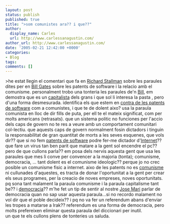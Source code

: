 ```yaml
---
layout: post
status: publish
published: true
title: ">som comunistes ara?? i que??"
author:
  display_name: Carles
  url: http://www.carlessanagustin.com/
author_url: http://www.carlessanagustin.com/
date: '2005-02-21 12:42:00 +0000'
categories:
- Blog
tags:
comments: []
---
```

<p>>he estat llegin el comentari que fa en <a href="http://news.com.com/Bill+Gates+and+other+communists/2010-1071_3-5576230.html" target="_blank">Richard Stallman</a> sobre les paraules dites per en <a href="http://news.com.com/Gates+taking+a+seat+in+your+den/2008-1041_3-5514121.html?tag=nl" target="_blank">Bill Gates</a> sobre les patents de software i la relacio amb el comunisme. personalment trobo una tonteria les paraules de'n <a href="http://egomania.nu/gates.html" target="_blank">Bill</a>, em demostra que es un <a href="http://es.wikipedia.org/wiki/Capitalismo" target="_blank">capitalista</a> dels grans i que sol li interesa la pasta , pero d'una forma desmesurada. identifica els que estem en <a href="http://www.nosoftwarepatents.com/" target="_blank">contra de les patents de software</a> com a comunistes, i que te de dolent aixo? usa la paraula comunista en lloc de dir fills de puta, per ell te el mateix significat, com per molts americans (retrasats). que un sistema politic no funciones per l'accio dels caps de govern no te res a veure amb un comportament comunitari col-lectiu. que aquests caps de govern normalment fosin dictadors i tinguin la responsabilitat de gran quantitat de morts a les seves esquenes, que vols dir?? que si no fem <a href="http://www.ffii.org/" target="_blank">patents de software</a> podre fer-me dictador d'<a href="http://es.wikipedia.org/wiki/Internet" target="_blank">Internet</a>?? que fare un virus tan ben parit que matare a la gent sol encendre el pc?? pero de que cullons parla?? em posa dels nervis aquesta gent que usa les paraules que mes li conve per convencer a la majoria (tonta); comunisme, democracia, ... tant dolent es el comunisme ideologic?? perque jo no crec posible un comunisme fisic a internet. aixo de les patents no es <a href="http://es.wikipedia.org/wiki/Marxismo" target="_blank">comunisme</a> ni cullunades d'aquestes, es tracta de donar l'oportunitat a la gent per crear els seus programes, per la creacio de noves empreses, noves oportunitats. pq sona tant malament la paraula comunisme i la paraula capitalisme tant be?? i <a href="http://es.wikipedia.org/wiki/Democracia" target="_blank">democracia</a>?? m'he fet un tip de sentir al nostre <a href="http://www.aznar.net/" target="_blank">Jose Mari</a> parlar de democracia quan no sap usar aquesta paraula...si no recordo malament no vol dir que el poble decideix?? i pq no va fer un referendum abans d'enviar les tropes a matarse a Irak?? referendum es una forma de democracia, pero molts prefereixen eliminar questa paraula del diccionari per inutil.<br />un que te els cullons plens de tonteries us saluda.</p>
